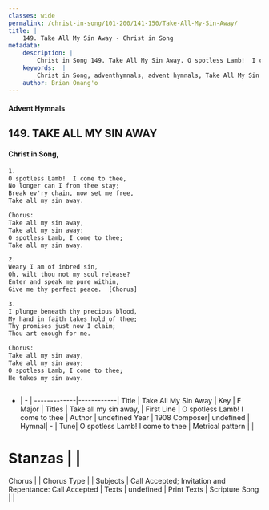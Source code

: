 ```yaml
---
classes: wide
permalink: /christ-in-song/101-200/141-150/Take-All-My-Sin-Away/
title: |
    149. Take All My Sin Away - Christ in Song
metadata:
    description: |
        Christ in Song 149. Take All My Sin Away. O spotless Lamb!  I come to thee, No longer can I from thee stay; Break ev'ry chain, now set me free, Take all my sin away. Chorus: Take all my sin away, Take all my sin away; O spotless Lamb, I come to thee;     Take all my sin away.
    keywords:  |
        Christ in Song, adventhymnals, advent hymnals, Take All My Sin Away, O spotless Lamb!  I come to thee. Take all my sin away,
    author: Brian Onang'o
---
```


#### Advent Hymnals
## 149. TAKE ALL MY SIN AWAY
####  Christ in Song,

```txt
1.
O spotless Lamb!  I come to thee,
No longer can I from thee stay;
Break ev'ry chain, now set me free,
Take all my sin away.

Chorus:
Take all my sin away,
Take all my sin away;
O spotless Lamb, I come to thee;    
Take all my sin away.

2.
Weary I am of inbred sin,
Oh, wilt thou not my soul release?
Enter and speak me pure within,
Give me thy perfect peace.  [Chorus]

3.
I plunge beneath thy precious blood,
My hand in faith takes hold of thee;
Thy promises just now I claim;
Thou art enough for me.   

Chorus:
Take all my sin away,
Take all my sin away;
O spotless Lamb, I come to thee;
He takes my sin away.



```

- |   -  |
-------------|------------|
Title | Take All My Sin Away |
Key | F Major |
Titles | Take all my sin away, |
First Line | O spotless Lamb!  I come to thee |
Author | undefined
Year | 1908
Composer| undefined |
Hymnal|  - |
Tune| O spotless Lamb!  I come to thee |
Metrical pattern | |
# Stanzas |  |
Chorus |  |
Chorus Type |  |
Subjects | Call Accepted; Invitation and Repentance: Call Accepted |
Texts | undefined |
Print Texts | 
Scripture Song |  |
    
